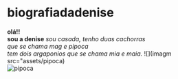 # biografiadadenise
<b> olá!!</b><br>
<b>sou a denise</b>
<i>sou casada, tenho duas cachorras<br>
que se chama mag e pipoca<br>
tem dois argaponios que se chama mia e maia.</i>
![](imagm src="assets/pipoca)<br>
![pipoca](https://github.com/denise-231/biografiadadenise/assets/142272445/b60fe6b1-1601-4ec7-a92e-95fdd46e2173)
